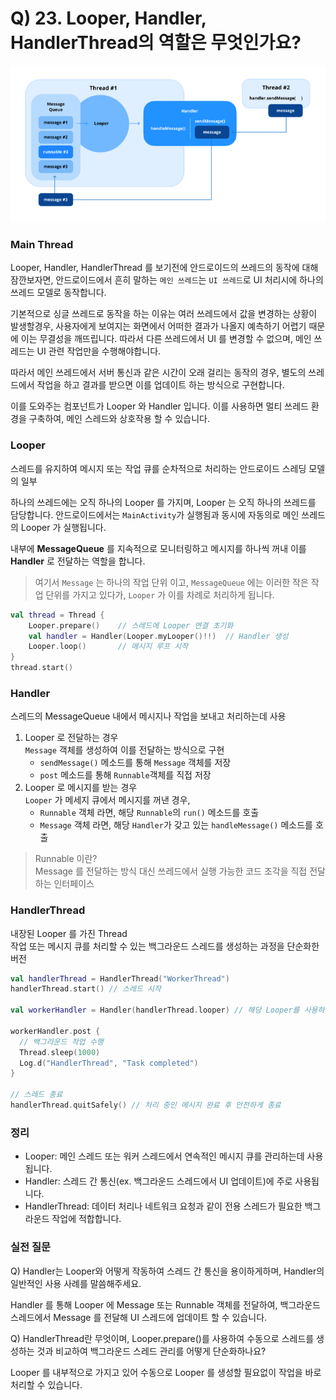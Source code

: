 # Q) 23. Looper, Handler, HandlerThread의 역할은 무엇인가요?


<div align="center">

![looper-handler.png](assets/looper-handler.png)
</div>

### Main Thread

Looper, Handler, HandlerThread 를 보기전에 안드로이드의 쓰레드의 동작에 대해 잠깐보자면,
안드로이드에서 흔히 말하는 `메인 쓰레드`는 `UI 쓰레드`로 UI 처리시에 하나의 쓰레드 모델로 동작합니다.

기본적으로 싱글 쓰레드로 동작을 하는 이유는 여러 쓰레드에서 값을 변경하는 상황이 발생할경우,
사용자에게 보여지는 화면에서 어떠한 결과가 나올지 예측하기 어렵기 때문에 이는 무결성을 깨뜨립니다.
따라서 다른 쓰레드에서 UI 를 변경할 수 없으며, 메인 쓰레드는 UI 관련 작업만을 수행해야합니다.

따라서 메인 쓰레드에서 서버 통신과 같은 시간이 오래 걸리는 동작의 경우,
별도의 쓰레드에서 작업을 하고 결과를 받으면 이를 업데이트 하는 방식으로 구현합니다.

이를 도와주는 컴포넌트가 Looper 와 Handler 입니다. 이를 사용하면 멀티 쓰레드 환경을 구축하여,
메인 스레드와 상호작용 할 수 있습니다.

### Looper
스레드를 유지하여 메시지 또는 작업 큐를 순차적으로 처리하는 안드로이드 스레딩 모델의 일부

하나의 쓰레드에는 오직 하나의 Looper 를 가지며, Looper 는 오직 하나의 쓰레드를 담당합니다.
안드로이드에서는 `MainActivity`가 실행됨과 동시에 자동의로 메인 쓰레드의 Looper 가 실행됩니다.

내부에 **MessageQueue** 를 지속적으로 모니터링하고 메시지를 하나씩 꺼내 이를 **Handler** 로
전달하는 역할을 합니다.

> 여기서 `Message` 는 하나의 작업 단위 이고, `MessageQueue` 에는 
> 이러한 작은 작업 단위를 가지고 있다가, `Looper` 가 이를 차례로 처리하게 됩니다.

```kotlin
val thread = Thread {
    Looper.prepare()    // 스레드에 Looper 연결 초기화
    val handler = Handler(Looper.myLooper()!!)  // Handler 생성
    Looper.loop()       // 메시지 루프 시작 
}
thread.start()
```

### Handler
스레드의 MessageQueue 내에서 메시지나 작업을 보내고 처리하는데 사용

1. Looper 로 전달하는 경우<br/>
`Message` 객체를 생성하여 이를 전달하는 방식으로 구현
   - `sendMessage()` 메소드를 통해 `Message` 객체를 저장
   - `post` 메소드를 통해 `Runnable`객체를 직접 저장
2. Looper 로 메시지를 받는 경우<br/>
`Looper` 가 메세지 큐에서 메시지를 꺼낸 경우,
    - `Runnable` 객체 라면, 해당 `Runnable`의 `run()` 메소드를 호출
    - `Message` 객체 라면, 해당 `Handler`가 갖고 있는 `handleMessage()`
        메소드를 호출

> Runnable 이란?<br/>
> Message 를 전달하는 방식 대신 쓰레드에서 실행 가능한 코드 조각을 직접 전달하는 인터페이스

### HandlerThread
내장된 Looper 를 가진 Thread<br/>
작업 또는 메시지 큐를 처리할 수 있는 백그라운드 스레드를 생성하는 과정을 단순화한 버전

```kotlin
val handlerThread = HandlerThread("WorkerThread")
handlerThread.start() // 스레드 시작

val workerHandler = Handler(handlerThread.looper) // 해당 Looper를 사용하여 작업 처리

workerHandler.post {
  // 백그라운드 작업 수행
  Thread.sleep(1000)
  Log.d("HandlerThread", "Task completed")
}

// 스레드 종료
handlerThread.quitSafely() // 처리 중인 메시지 완료 후 안전하게 종료
```

### 정리
- Looper: 메인 스레드 또는 워커 스레드에서 연속적인 메시지 큐를 관리하는데 사용됩니다.
- Handler: 스레드 간 통신(ex. 백그라운드 스레드에서 UI 업데이트)에 주로 사용됩니다.
- HandlerThread: 데이터 처리나 네트워크 요청과 같이 전용 스레드가 필요한 백그라운드 작업에
  적합합니다.


### 실전 질문
Q) Handler는 Looper와 어떻게 작동하여 스레드 간 통신을 용이하게하며,
Handler의 일반적인 사용 사례를 말씀해주세요.

Handler 를 통해 Looper 에 Message 또는 Runnable 객체를 전달하여,
백그라운드 스레드에서 Message 를 전달해 UI 스레드에 업데이트 할 수 있습니다.

Q) HandlerThread란 무엇이며, Looper.prepare()를 사용하여 수동으로
스레드를 생성하는 것과 비교하여 백그라운드 스레드 관리를 어떻게 단순화하나요?

Looper 를 내부적으로 가지고 있어 수동으로 Looper 를 생성할 필요없이
작업을 바로 처리할 수 있습니다.